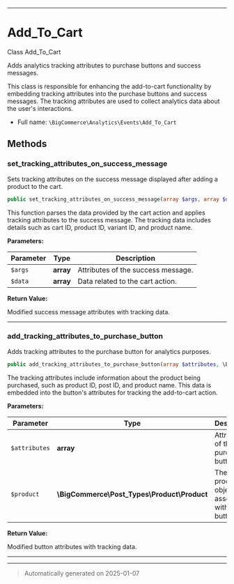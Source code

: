 ***

# Add_To_Cart

Class Add_To_Cart

Adds analytics tracking attributes to purchase buttons and success messages.

This class is responsible for enhancing the add-to-cart functionality by embedding
tracking attributes into the purchase buttons and success messages. The tracking
attributes are used to collect analytics data about the user's interactions.

* Full name: `\BigCommerce\Analytics\Events\Add_To_Cart`




## Methods


### set_tracking_attributes_on_success_message

Sets tracking attributes on the success message displayed after adding a product to the cart.

```php
public set_tracking_attributes_on_success_message(array $args, array $data): array
```

This function parses the data provided by the cart action and applies tracking attributes
to the success message. The tracking data includes details such as cart ID, product ID,
variant ID, and product name.






**Parameters:**

| Parameter | Type | Description |
|-----------|------|-------------|
| `$args` | **array** | Attributes of the success message. |
| `$data` | **array** | Data related to the cart action. |


**Return Value:**

Modified success message attributes with tracking data.




***

### add_tracking_attributes_to_purchase_button

Adds tracking attributes to the purchase button for analytics purposes.

```php
public add_tracking_attributes_to_purchase_button(array $attributes, \BigCommerce\Post_Types\Product\Product $product): array
```

The tracking attributes include information about the product being purchased, such as
product ID, post ID, and product name. This data is embedded into the button's attributes
for tracking the add-to-cart action.






**Parameters:**

| Parameter | Type | Description |
|-----------|------|-------------|
| `$attributes` | **array** | Attributes of the purchase button. |
| `$product` | **\BigCommerce\Post_Types\Product\Product** | The product object associated with the button. |


**Return Value:**

Modified button attributes with tracking data.




***


***
> Automatically generated on 2025-01-07
